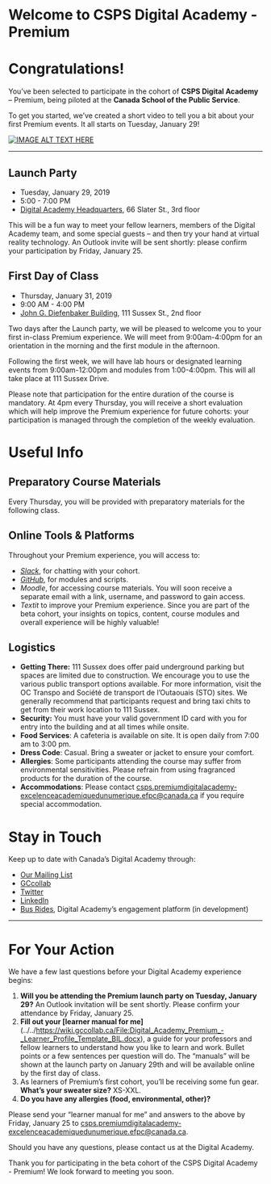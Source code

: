 # Welcome to CSPS Digital Academy - Premium
# Congratulations!

You’ve been selected to participate in the cohort of **CSPS Digital Academy** – Premium, being piloted at the **Canada School of the Public Service**.

To get you started, we’ve created a short video to tell you a bit about your first Premium events. It all starts on Tuesday, January 29!

[![IMAGE ALT TEXT HERE](https://i.kym-cdn.com/entries/icons/original/000/013/564/doge.jpg)](https://www.youtube.com/watch?v=YOUTUBE_VIDEO_ID_HERE)

*************************

## Launch Party
* Tuesday, January 29, 2019
* 5:00 - 7:00 PM
* [Digital Academy Headquarters](https://www.google.ca/maps/@45.4216695,-75.6942864,3a,75y,159.85h,95.12t/data=!3m7!1e1!3m5!1soLka23a3BM5HUHjLsFZ4hA!2e0!6s%2F%2Fgeo0.ggpht.com%2Fcbk%3Fpanoid%3DoLka23a3BM5HUHjLsFZ4hA%26output%3Dthumbnail%26cb_client%3Dmaps_sv.tactile.gps%26thumb%3D2%26w%3D203%26h%3D100%26yaw%3D259.15222%26pitch%3D0%26thumbfov%3D100!7i13312!8i6656), 66 Slater St., 3rd floor

This will be a fun way to meet your fellow learners, members of the Digital Academy team, and some special guests – and then try your hand at virtual reality technology. An Outlook invite will be sent shortly: please confirm your participation by Friday, January 25.

## First Day of Class
* Thursday, January 31, 2019
* 9:00 AM - 4:00 PM
* [John G. Diefenbaker Building](https://www.google.ca/maps/place/111+Sussex+Dr,+Ottawa,+ON/@45.4405741,-75.694697,3a,75y,213.47h,82.77t/data=!3m6!1e1!3m4!1sRipgGcRxFEzyNXYZom_hng!2e0!7i13312!8i6656!4m5!3m4!1s0x4cce04e7311278bd:0xe7e0273285ee6f32!8m2!3d45.4396305!4d-75.693755), 111 Sussex St., 2nd floor

Two days after the Launch party, we will be pleased to welcome you to your first in-class Premium experience. We will meet from 9:00am-4:00pm for an orientation in the morning and the first module in the afternoon.

Following the first week, we will have lab hours or designated learning events from 9:00am-12:00pm and modules from 1:00-4:00pm. This will all take place at 111 Sussex Drive.
 
Please note that participation for the entire duration of the course is mandatory. At 4pm every Thursday, you will receive a short evaluation which will help improve the Premium experience for future cohorts: your participation is managed through the completion of the weekly evaluation.

# Useful Info

## Preparatory Course Materials
Every Thursday, you will be provided with preparatory materials for the following class.

## Online Tools & Platforms

Throughout your Premium experience, you will access to:
- [_Slack_](https://slack.com), for chatting with your cohort.
- [_GitHub_](https://github.com), for modules and scripts.
- _Moodle_, for accessing course materials. You will soon receive a separate email with a link, username, and password to gain access.
- _Textit_ to improve your Premium experience. Since you are part of the beta cohort, your insights on topics, content, course modules and overall experience will be highly valuable!

## Logistics

- **Getting There:** 111 Sussex does offer paid underground parking but spaces are limited due to construction. We encourage you to use the various public transport options available. For more information, visit the OC Transpo and  Société de transport de l’Outaouais (STO) sites. We generally recommend that participants request and bring taxi chits to get from their work location to 111 Sussex.
- **Security:** You must have your valid government ID card with you for entry into the building and at all times while onsite.
- **Food Services**: A cafeteria is available on site. It is open daily from 7:00 am to 3:00 pm.
- **Dress Code**: Casual. Bring a sweater or jacket to ensure your comfort.
- **Allergies**: Some participants attending the course may suffer from environmental sensitivities. Please refrain from using fragranced products for the duration of the course.
- **Accommodations**: Please contact csps.premiumdigitalacademy-excelenceacademiquedunumerique.efpc@canada.ca 
if you require special accommodation.

# Stay in Touch

Keep up to date with Canada’s Digital Academy through:
- [Our Mailing List](http://github.com)
- [GCcollab](https://gccollab.ca/groups/profile/1316691/endigital-academyfracadu00e9mie-du-numu00e9rique)
- [Twitter](https://twitter.com/DigiAcademyCAN)
- [LinkedIn](https://www.linkedin.com/company/csps-digiacademy-acadenum-efpc/)
- [Bus Rides](https://en.busrides-trajetsenbus.ca/), Digital Academy’s engagement platform (in development)

*************************

# For Your Action

We have a few last questions before your Digital Academy experience begins:
 
1. **Will you be attending the Premium launch party on Tuesday, January 29?** An Outlook invitation will be sent shortly. Please confirm your attendance by Friday, January 25.
2. **Fill out your [learner manual for me]**(../../https://wiki.gccollab.ca/File:Digital_Academy_Premium_-_Learner_Profile_Template_BIL.docx), a guide for your professors and fellow learners to understand how you like to learn and work. Bullet points or a few sentences per question will do. The “manuals” will be shown at the launch party on January 29th and will be available online by the first day of class.
3. As learners of Premium’s first cohort, you’ll be receiving some fun gear. **What’s your sweater size?** XS-XXL.
4. **Do you have any allergies (food, environmental, other)?**

Please send your “learner manual for me” and answers to the above by Friday, January 25 to <csps.premiumdigitalacademy-excelenceacademiquedunumerique.efpc@canada.ca>.

Should you have any questions, please contact us at the Digital Academy.
 
Thank you for participating in the beta cohort of the CSPS Digital Academy - Premium! We look forward to meeting you soon.
